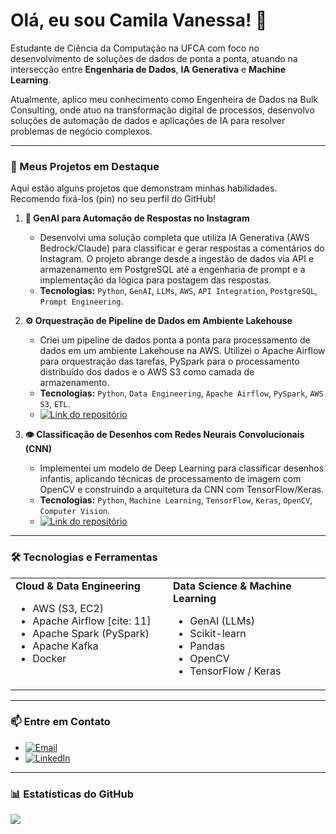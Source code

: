 # Olá, eu sou Camila Vanessa! 👋

Estudante de Ciência da Computação na UFCA com foco no desenvolvimento de soluções de dados de ponta a ponta, atuando na intersecção entre **Engenharia de Dados**, **IA Generativa** e **Machine Learning**. 

Atualmente, aplico meu conhecimento como Engenheira de Dados na Bulk Consulting, onde atuo na transformação digital de processos, desenvolvo soluções de automação de dados e aplicações de IA para resolver problemas de negócio complexos.

---

### 🚀 Meus Projetos em Destaque

Aqui estão alguns projetos que demonstram minhas habilidades. Recomendo fixá-los (pin) no seu perfil do GitHub!

1.  **🤖 GenAI para Automação de Respostas no Instagram**
    * Desenvolvi uma solução completa que utiliza IA Generativa (AWS Bedrock/Claude) para classificar e gerar respostas a comentários do Instagram. O projeto abrange desde a ingestão de dados via API e armazenamento em PostgreSQL até a engenharia de prompt e a implementação da lógica para postagem das respostas.
    * **Tecnologias:** `Python`, `GenAI`, `LLMs`, `AWS`, `API Integration`, `PostgreSQL`, `Prompt Engineering`.

2.  **⚙️ Orquestração de Pipeline de Dados em Ambiente Lakehouse**
    * Criei um pipeline de dados ponta a ponta para processamento de dados em um ambiente Lakehouse na AWS. Utilizei o Apache Airflow para orquestração das tarefas, PySpark para o processamento distribuído dos dados e o AWS S3 como camada de armazenamento.
    * **Tecnologias:** `Python`, `Data Engineering`, `Apache Airflow`, `PySpark`, `AWS S3`, `ETL`.
    * [![Link do repositório](https://img.shields.io/badge/Link%20do%20repositório-D3D3D3.svg?logo=github&logoColor=black)](https://github.com/MilaMatos/Airflow-Spark-AWS)

3.  **👁️ Classificação de Desenhos com Redes Neurais Convolucionais (CNN)**
    * Implementei um modelo de Deep Learning para classificar desenhos infantis, aplicando técnicas de processamento de imagem com OpenCV e construindo a arquitetura da CNN com TensorFlow/Keras.
    * **Tecnologias:** `Python`, `Machine Learning`, `TensorFlow`, `Keras`, `OpenCV`, `Computer Vision`.
    * [![Link do repositório](https://img.shields.io/badge/Link%20do%20repositório-D3D3D3.svg?logo=github&logoColor=black)](https://github.com/MilaMatos/Classification_Cartoons)

---

### 🛠️ Tecnologias e Ferramentas

<table>
  <tr>
    <td valign="top" width="50%">
      <strong>Cloud & Data Engineering</strong>
      <ul>
        <li>AWS (S3, EC2)</li>
        <li>Apache Airflow [cite: 11]</li>
        <li>Apache Spark (PySpark)</li>
        <li>Apache Kafka</li>
        <li>Docker</li>
      </ul>
    </td>
    <td valign="top" width="50%">
      <strong>Data Science & Machine Learning</strong>
      <ul>
        <li>GenAI (LLMs)</li>
        <li>Scikit-learn</li>
        <li>Pandas</li>
        <li>OpenCV</li>
        <li>TensorFlow / Keras</li>
      </ul>
    </td>
  </tr>
</table>

---

### 📫 Entre em Contato

- [![Email](https://img.shields.io/badge/Email-%230077B5.svg?logo=gmail&logoColor=white)](mailto:cvanessamatos@gmail.com)
- [![LinkedIn](https://img.shields.io/badge/LinkedIn-%230077B5.svg?logo=linkedin&logoColor=white)](https://www.linkedin.com/in/camila-vanessa-matos/) 

---

### 📊 Estatísticas do GitHub

![](https://github-readme-stats.vercel.app/api/top-langs/?username=MilaMatos&theme=tokyonight&hide_border=false&include_all_commits=true&count_private=true&layout=compact)
